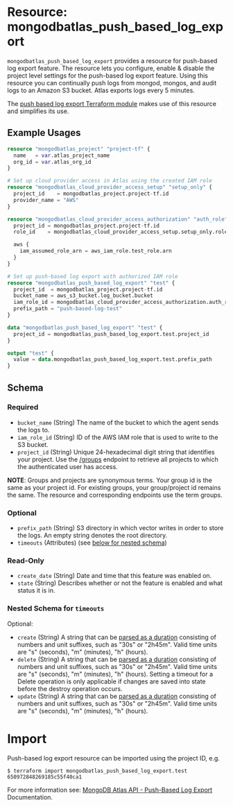 # Resource: mongodbatlas_push_based_log_export

`mongodbatlas_push_based_log_export` provides a resource for push-based log export feature. The resource lets you configure, enable & disable the project level settings for the push-based log export feature. Using this resource you 
can continually push logs from mongod, mongos, and audit logs to an Amazon S3 bucket. Atlas exports logs every 5 minutes.

The [push based log export Terraform module](https://registry.terraform.io/modules/terraform-mongodbatlas-modules/push-based-log-export/mongodbatlas/latest) makes use of this resource and simplifies its use.


## Example Usages

```terraform
resource "mongodbatlas_project" "project-tf" {
  name   = var.atlas_project_name
  org_id = var.atlas_org_id
}

# Set up cloud provider access in Atlas using the created IAM role
resource "mongodbatlas_cloud_provider_access_setup" "setup_only" {
  project_id    = mongodbatlas_project.project-tf.id
  provider_name = "AWS"
}

resource "mongodbatlas_cloud_provider_access_authorization" "auth_role" {
  project_id = mongodbatlas_project.project-tf.id
  role_id    = mongodbatlas_cloud_provider_access_setup.setup_only.role_id

  aws {
    iam_assumed_role_arn = aws_iam_role.test_role.arn
  }
}

# Set up push-based log export with authorized IAM role
resource "mongodbatlas_push_based_log_export" "test" {
  project_id  = mongodbatlas_project.project-tf.id
  bucket_name = aws_s3_bucket.log_bucket.bucket
  iam_role_id = mongodbatlas_cloud_provider_access_authorization.auth_role.role_id
  prefix_path = "push-based-log-test"
}

data "mongodbatlas_push_based_log_export" "test" {
  project_id = mongodbatlas_push_based_log_export.test.project_id
}

output "test" {
  value = data.mongodbatlas_push_based_log_export.test.prefix_path
}
```

<!-- schema generated by tfplugindocs -->
## Schema

### Required

- `bucket_name` (String) The name of the bucket to which the agent sends the logs to.
- `iam_role_id` (String) ID of the AWS IAM role that is used to write to the S3 bucket.
- `project_id` (String) Unique 24-hexadecimal digit string that identifies your project. Use the [/groups](#tag/Projects/operation/listProjects) endpoint to retrieve all projects to which the authenticated user has access.

**NOTE**: Groups and projects are synonymous terms. Your group id is the same as your project id. For existing groups, your group/project id remains the same. The resource and corresponding endpoints use the term groups.

### Optional

- `prefix_path` (String) S3 directory in which vector writes in order to store the logs. An empty string denotes the root directory.
- `timeouts` (Attributes) (see [below for nested schema](#nestedatt--timeouts))

### Read-Only

- `create_date` (String) Date and time that this feature was enabled on.
- `state` (String) Describes whether or not the feature is enabled and what status it is in.

<a id="nestedatt--timeouts"></a>
### Nested Schema for `timeouts`

Optional:

- `create` (String) A string that can be [parsed as a duration](https://pkg.go.dev/time#ParseDuration) consisting of numbers and unit suffixes, such as "30s" or "2h45m". Valid time units are "s" (seconds), "m" (minutes), "h" (hours).
- `delete` (String) A string that can be [parsed as a duration](https://pkg.go.dev/time#ParseDuration) consisting of numbers and unit suffixes, such as "30s" or "2h45m". Valid time units are "s" (seconds), "m" (minutes), "h" (hours). Setting a timeout for a Delete operation is only applicable if changes are saved into state before the destroy operation occurs.
- `update` (String) A string that can be [parsed as a duration](https://pkg.go.dev/time#ParseDuration) consisting of numbers and unit suffixes, such as "30s" or "2h45m". Valid time units are "s" (seconds), "m" (minutes), "h" (hours).

# Import 
Push-based log export resource can be imported using the project ID, e.g.

```
$ terraform import mongodbatlas_push_based_log_export.test 650972848269185c55f40ca1
```

For more information see: [MongoDB Atlas API - Push-Based Log Export](https://www.mongodb.com/docs/atlas/reference/api-resources-spec/v2/#tag/Push-Based-Log-Export) Documentation.
